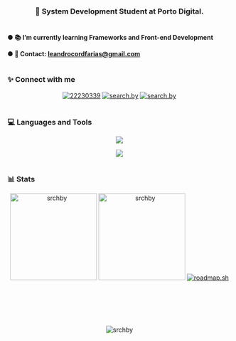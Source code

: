 <h3 align="center">🤖 System Development Student at Porto Digital.</h3>

<h1> </h1>

<h4>
● 📚 I’m currently learning Frameworks and Front-end Development

● 📩 Contact: leandrocordfarias@gmail.com
</h4>

<h1> </h1>

<h3 align="left">✨ Connect with me</h3>
<p align="center">
<a href="https://stackoverflow.com/users/22230339" target="blank"><img align="center" src="https://skillicons.dev/icons?i=stackoverflow" alt="22230339"/></a>
<a href="https://instagram.com/search.by" target="blank"><img align="center" src="https://skillicons.dev/icons?i=instagram" alt="search.by"/></a>
<a href="https://www.linkedin.com/in/leandro-cord-farias/" target="blank"><img align="center" src="https://skillicons.dev/icons?i=linkedin" alt="search.by"/></a>

<h1> </h1>

<h3 align="left">💻 Languages and Tools</h3>

<p align="center">
  <a href="https://skillicons.dev">
    <img src="https://skillicons.dev/icons?i=js,html,css,react,python,git" />
  </a>
</p>
<p align="center">
  <a href="https://skillicons.dev">
    <img src="https://skillicons.dev/icons?i=vscode,figma,ps,github,powershell" />
  </a>
</p>


<h1> </h1>

<h3 align="left">📊 Stats</h3>

<div align="center" style="margin-bottom:100px">
    <img style="height:195px;" src="https://github-readme-stats.vercel.app/api?username=srchby&show_icons=true&theme=holi&border_color=59a1e0&border_radius=10&bg_color=00000000&locale=en" alt="srchby" />
    <img style="height:195px" src="https://github-readme-stats.vercel.app/api/top-langs?username=srchby&show_icons=true&theme=holi&locale=en&border_radius=10&bg_color=00000000&border_color=59a1e0&layout=compact" alt="srchby" />
  <a href="https://roadmap.sh"><img src="https://roadmap.sh/card/wide/6577b1005145316d25eddb0b?variant=dark" alt="roadmap.sh"/></a>
</div>

<div align="center">
  <img src="https://komarev.com/ghpvc/?username=srchby&label=Profile%20views&color=blue&style=for-the-badge" alt="srchby" />
</div>

<h1></h1>
